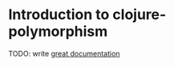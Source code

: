 # Introduction to clojure-polymorphism

TODO: write [great documentation](http://jacobian.org/writing/what-to-write/)
